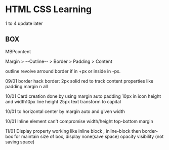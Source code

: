 # HTML CSS Learning

1 to 4 update later

## BOX

MBPcontent

Margin > --Outline-- > Border > Padding > Content

outline revolve arround border if in +px or inside in -px.

09/01 border hack
border: 2px solid red
to track content properties like padding margin n all

10/01 Card creation done by using margin auto padding 10px in icon height and width10px line height 25px text transform to capital

10/01 to horizontal center by margin auto and given width

10/01 Inline element can't compromise width/height top-bottom margin

11/01 Display property working like inline block , inline-block then border-box for maintain size of box, display none(save space) opacity visibility (not saving space)
